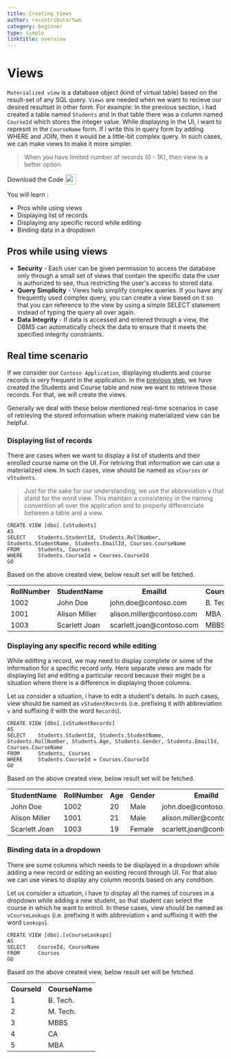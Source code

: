```yaml
---
title: Creating Views
author: rxcontributortwo
category: beginner
type: simple
linktitle: overview
---
```


# Views

`Materialized view` is a database object (kind of virtual table) based on the result-set of any SQL query. `Views` are needed when we want to recieve our desired resultset in other form. For example: In the previous section, i had created a table named `Students` and in that table there was a column named `CourseId` which stores the integer value. While displaying in the UI, i want to represnt in the `CourseName` form. If i write this in query form by adding WHERE and JOIN, then it would be a little-bit complex query. In such cases, we can make views to make it more simpler.

> When you have limited number of records (0 - 1K), then view is a better option.

<a role="button" target="_blank" class="git-link-button"><span style="vertical-align: middle">Download the Code</span><img class="_3-99 img" src="https://scontent.famd5-1.fna.fbcdn.net/v/t39.2365-6/21630666_872184906282544_8997395837269049344_n.png?_nc_cat=106&amp;_nc_ohc=ixvAzbNREvgAX9AAb7C&amp;_nc_ht=scontent.famd5-1.fna&amp;oh=738ee91e1ae8331712186222788828a0&amp;oe=5ED55A8A" height="25" alt="" style="vertical-align:middle;margin-left: 4px;max-width: 654px;"></a>

You will learn :

<ul class="bullet-list">
  <li class="overview-nav-item">Pros while using views</li> 
  <li class="overview-nav-item">Displaying list of records</li>
  <li class="overview-nav-item">Displaying any specific record while editing</li>
  <li class="overview-nav-item">Binding data in a dropdown</li>
</ul>

## Pros while using views

<ul>
  <li><strong>Security</strong> - Each user can be given permission to access the database only through a small set of views that contain the specific data the user is authorized to see, thus restricting the user's access to stored data.</li>
  <li><strong>Query Simplicity</strong> - Views help simplify complex queries. If you have any frequently used complex query, you can create a view based on it so that you can reference to the view by using a simple SELECT statement instead of typing the query all over again.</li>
  <li><strong>Data Integrity</strong> - If data is accessed and entered through a view, the DBMS can automatically check the data to ensure that it meets the specified integrity constraints.</li>
</ul>

## Real time scenario

If we consider our `Contoso Application`, displaying students and course records is very frequent in the application. In the <a class="redirect" href="">previous step</a>, we have created the Students and Course table and now we want to retrieve those records. For that, we will create the views.

Generally we deal with these below mentioned real-time scenarios in case of retrieving the stored information where making materialized view can be helpful.

### Displaying list of records

There are cases when we want to display a list of students and their enrolled course name on the UI. For retriving that information we can use a materialized view. In such cases, view should be named as `vCourses` or `vStudents`.

> Just for the sake for our understanding, we use the abbreviation <strong>`v`</strong> that stand for the word view. This maintain a consistency in the naming convention all over the application and to properly differenciate between a table and a view.

````
CREATE VIEW [dbo].[vStudents]
AS
SELECT    Students.StudentId, Students.RollNumber, Students.StudentName, Students.EmailId, Courses.CourseName
FROM      Students, Courses
WHERE     Students.CourseId = Courses.CourseId
GO
````

Based on the above created view, below result set will be fetched.

<table class="table table-bordered">
<tr><th>RollNumber</th><th>StudentName</th><th>EmailId</th><th>CourseName</th></tr>
<tr><td>1002</td><td>John Doe</td><td>john.doe@contoso.com</td><td>B. Tech.</td></tr>
<tr><td>1001</td><td>Alison Miller</td><td>alison.miller@contoso.com</td><td>MBA</td></tr>
<tr><td>1003</td><td>Scarlett Joan</td><td>scarlett.joan@contoso.com</td><td>MBBS</td></tr>
</table>


### Displaying any specific record while editing

While editting a record, we may need to display complete or some of the information for a specific record only. Here separate views are made for displaying list and editing a particular record because their might be a situation where there is a difference in displaying those columns. 

Let us consider a situation, i have to edit a student's details. In such cases, view should be named as `vStudentRecords` (i.e. prefixing it with abbreviation `v` and suffixing it with the word `Records`).

````
CREATE VIEW [dbo].[vStudentRecords]
AS
SELECT    Students.StudentId, Students.StudentName, Students.RollNumber, Students.Age, Students.Gender, Students.EmailId, Courses.CourseName
FROM      Students, Courses
WHERE     Students.CourseId = Courses.CourseId
GO
````

Based on the above created view, below result set will be fetched.

<table class="table table-bordered">
<tr><th>StudentName</th><th>RollNumber</th><th>Age</th><th>Gender</th><th>EmailId</th><th>CourseId</th></tr>
<tr><td>John Doe</td><td>1002</td><td>20</td><td>Male</td><td>john.doe@contoso.com</td><td>B. Tech.</td></tr>
<tr><td>Alison Miller</td><td>1001</td><td>21</td><td>Male</td><td>alison.miller@contoso.com</td><td>MBA</td></tr>
<tr><td>Scarlett Joan</td><td>1003</td><td>19</td><td>Female</td><td>scarlett.joan@contoso.com</td><td>MBBS</td></tr>
</table>

### Binding data in a dropdown

There are some columns which needs to be displayed in a dropdown while adding a new record or editing an existing record through UI. For that also we can use views to display any column records based on any condition.

Let us consider a situation, i have to display all the names of courses in a dropdown while adding a new student, so that student can select the course in which he want to entroll. In these cases, view should be named as `vCourseLookups` (i.e. prefixing it with abbreviation `v` and suffixing it with the word `Lookups`).

````
CREATE VIEW [dbo].[vCourseLookups]
AS
SELECT    CourseId, CourseName
FROM      Courses
GO
````

Based on the above created view, below result set will be fetched.

<table class="table table-bordered">
<tr><th>CourseId</th><th>CourseName</th></tr>
<tr><td>1</td><td>B. Tech.</td></tr>
<tr><td>2</td><td>M. Tech.</td></tr>
<tr><td>3</td><td>MBBS</td></tr>
<tr><td>4</td><td>CA</td></tr>
<tr><td>5</td><td>MBA</td></tr>
</table>



